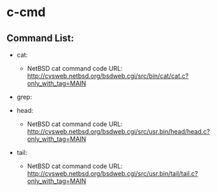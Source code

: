 # c-cmd

## Command List:
 - cat:
   - NetBSD cat command code URL: http://cvsweb.netbsd.org/bsdweb.cgi/src/bin/cat/cat.c?only_with_tag=MAIN

 - grep:

 - head:
   - NetBSD cat command code URL: http://cvsweb.netbsd.org/bsdweb.cgi/src/usr.bin/head/head.c?only_with_tag=MAIN

 - tail:
   - NetBSD cat command code URL: http://cvsweb.netbsd.org/bsdweb.cgi/src/usr.bin/tail/tail.c?only_with_tag=MAIN



